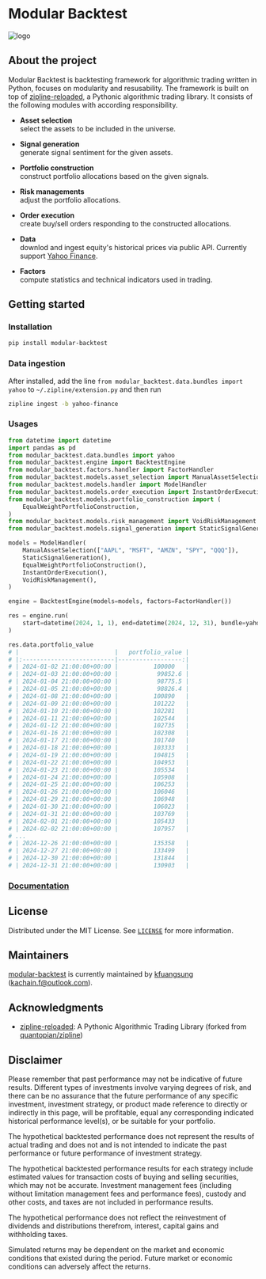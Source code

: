 # Modular Backtest

![logo](docs/_static/original.png "logo")

## About the project
Modular Backtest is backtesting framework for algorithmic trading written in Python, focuses on modularity and resusability. The framework is built on top of [zipline-reloaded](https://github.com/stefan-jansen/zipline-reloaded), a Pythonic algorithmic trading library. 
It consists of the following modules with according responsibility.

- **Asset selection**<br>
    select the assets to be included in the universe.

- **Signal generation**<br>
    generate signal sentiment for the given assets.

- **Portfolio construction**<br>
    construct portfolio allocations based on the given signals.

- **Risk managements**<br>
    adjust the portfolio allocations.

- **Order execution**<br>
    create buy/sell orders responding to the constructed allocations.

- **Data**<br>
    downlod and ingest equity's historical prices via public API. Currently support [Yahoo Finance](https://github.com/ranaroussi/yfinance).

- **Factors**<br>
    compute statistics and technical indicators used in trading. 



## Getting started


### Installation

```bash
pip install modular-backtest
```

### Data ingestion 

After installed, add the line `from modular_backtest.data.bundles import yahoo` to `~/.zipline/extension.py` and then run
```bash
zipline ingest -b yahoo-finance
```

### Usages 

```python
from datetime import datetime
import pandas as pd
from modular_backtest.data.bundles import yahoo
from modular_backtest.engine import BacktestEngine
from modular_backtest.factors.handler import FactorHandler
from modular_backtest.models.asset_selection import ManualAssetSelection
from modular_backtest.models.handler import ModelHandler
from modular_backtest.models.order_execution import InstantOrderExecution
from modular_backtest.models.portfolio_construction import (
    EqualWeightPortfolioConstruction,
)
from modular_backtest.models.risk_management import VoidRiskManagement
from modular_backtest.models.signal_generation import StaticSignalGeneration

models = ModelHandler(
    ManualAssetSelection(["AAPL", "MSFT", "AMZN", "SPY", "QQQ"]),
    StaticSignalGeneration(),
    EqualWeightPortfolioConstruction(),
    InstantOrderExecution(),
    VoidRiskManagement(),
)

engine = BacktestEngine(models=models, factors=FactorHandler())

res = engine.run(
    start=datetime(2024, 1, 1), end=datetime(2024, 12, 31), bundle=yahoo.NAME
)

res.data.portfolio_value
# |                           |   portfolio_value |
# |:--------------------------|------------------:|
# | 2024-01-02 21:00:00+00:00 |          100000   |
# | 2024-01-03 21:00:00+00:00 |           99852.6 |
# | 2024-01-04 21:00:00+00:00 |           98775.5 |
# | 2024-01-05 21:00:00+00:00 |           98826.4 |
# | 2024-01-08 21:00:00+00:00 |          100890   |
# | 2024-01-09 21:00:00+00:00 |          101222   |
# | 2024-01-10 21:00:00+00:00 |          102281   |
# | 2024-01-11 21:00:00+00:00 |          102544   |
# | 2024-01-12 21:00:00+00:00 |          102735   |
# | 2024-01-16 21:00:00+00:00 |          102308   |
# | 2024-01-17 21:00:00+00:00 |          101740   |
# | 2024-01-18 21:00:00+00:00 |          103333   |
# | 2024-01-19 21:00:00+00:00 |          104815   |
# | 2024-01-22 21:00:00+00:00 |          104953   |
# | 2024-01-23 21:00:00+00:00 |          105534   |
# | 2024-01-24 21:00:00+00:00 |          105908   |
# | 2024-01-25 21:00:00+00:00 |          106253   |
# | 2024-01-26 21:00:00+00:00 |          106046   |
# | 2024-01-29 21:00:00+00:00 |          106948   |
# | 2024-01-30 21:00:00+00:00 |          106023   |
# | 2024-01-31 21:00:00+00:00 |          103769   |
# | 2024-02-01 21:00:00+00:00 |          105433   |
# | 2024-02-02 21:00:00+00:00 |          107957   |
# ...
# | 2024-12-26 21:00:00+00:00 |          135358   |
# | 2024-12-27 21:00:00+00:00 |          133499   |
# | 2024-12-30 21:00:00+00:00 |          131844   |
# | 2024-12-31 21:00:00+00:00 |          130903   |
```

### [Documentation](https://kfuangsung.github.io/modular-backtest/)

## License 

Distributed under the MIT License. See [`LICENSE`](https://github.com/kfuangsung/modular-backtest/blob/main/LICENSE) for more information.


## Maintainers

[modular-backtest](https://github.com/kfuangsung/modular-backtest) is currently maintained by [kfuangsung](https://github.com/kfuangsung) (kachain.f@outlook.com).

## Acknowledgments

- [zipline-reloaded](https://github.com/stefan-jansen/zipline-reloaded): A Pythonic Algorithmic Trading Library (forked from [quantopian/zipline](https://github.com/quantopian/zipline))

## Disclaimer

Please  remember  that  past  performance  may  not  be  indicative  of  future  results.  Different  types  of 
investments involve varying degrees of risk, and there can be no assurance that the future performance 
of any specific investment, investment strategy, or product made reference to directly or indirectly in this 
page, will be profitable, equal any corresponding indicated historical performance level(s), 
or be suitable for your portfolio.

The hypothetical backtested performance does not represent the results of actual trading and does not and is not intended to indicate the past performance or future performance of investment strategy.

The hypothetical backtested performance results for each strategy include estimated values for transaction costs of buying and selling securities, which may not be accurate. Investment management fees (including without limitation management fees and performance fees), custody and other costs, and taxes are not included in performance results.

The hypothetical performance does not reflect the reinvestment of dividends and distributions therefrom, interest, capital gains and withholding taxes. 

Simulated returns may be dependent on the market and economic conditions that existed during the period. Future market or economic conditions can adversely affect the returns. 